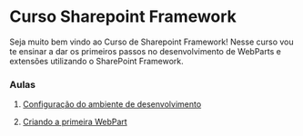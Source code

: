 # Curso Sharepoint Framework
Seja muito bem vindo ao Curso de Sharepoint Framework!
Nesse curso vou te ensinar a dar os primeiros passos no desenvolvimento de WebParts e extensões utilizando o SharePoint Framework.

### Aulas
1. [Configuração do ambiente de desenvolvimento](https://github.com/rogeriomattos/curso-sharepoint-framework/tree/master/01%20-%20Configura%C3%A7%C3%A3o%20do%20ambiente%20de%20desenvolvimento)

2. [Criando a primeira WebPart](https://github.com/rogeriomattos/curso-sharepoint-framework/tree/master/02%20-%20Criando%20a%20primeira%20WebPart%20e%20entendendo%20a%20estrutura)
